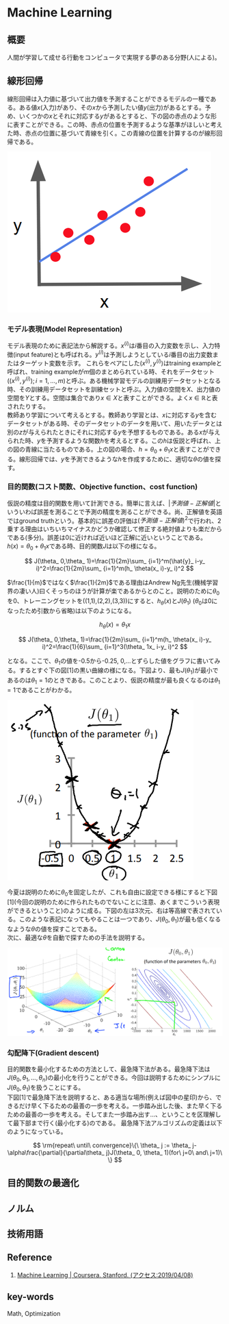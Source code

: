 # Machine Learning
## 概要
人間が学習して成せる行動をコンピュータで実現する夢のある分野(人による)。

## 線形回帰
線形回帰は入力値に基づいて出力値を予測することができるモデルの一種である。ある値$x$(入力)があり、その$x$から予測したい値$y$(出力)があるとする。予め、いくつかの$x$とそれに対応する$y$があるとすると、下の図の赤点のような形に表すことができる。この時、赤点の位置を予測するような基準がほしいと考えた時、赤点の位置に基づいて青線を引く。この青線の位置を計算するのが線形回帰である。

![le](img/Machine_Learning/linear_example.png)

### モデル表現(Model Representation)
モデル表現のために表記法から解説する。$x^{(i)}$は$i$番目の入力変数を示し、入力特徴(input feature)とも呼ばれる。$y^{(i)}$は予測しようとしている$i$番目の出力変数またはターゲット変数を示す。  これらをペアにした$(x^{(i)}, y^{(i)})$はtraining exampleと呼ばれ、training exampleが$m$個のまとめられている時、それをデータセット($(x^{(i)}, y^{(i)});i=1,\ldots,m$)と呼ぶ。ある機械学習モデルの訓練用データセットとなる時、その訓練用データセットを訓練セットと呼ぶ。入力値の空間を$X$、出力値の空間を$Y$とする。空間は集合であり$x\in X$と表すことができる。よく$x\in\mathbb{R}$と表されたりする。  
教師あり学習について考えるとする。教師あり学習とは、$x$に対応する$y$を含むデータセットがある時、そのデータセットのデータを用いて、用いたデータとは別の$z$が与えられたときにそれに対応する$y$を予想するものである。ある$x$が与えられた時、$y$を予測するような関数$h$を考えるとする。この$h$は仮説と呼ばれ、上の図の青線に当たるものである。上の図の場合、$h=\theta_ 0+\theta_ 1x$と表すことができる。線形回帰では、$y$を予測できるような$h$を作成するために、適切な$\theta$の値を探す。

### 目的関数(コスト関数、Objective function、cost function)
仮説の精度は目的関数を用いて計測できる。簡単に言えば、$|予測値-正解値|$といういわば誤差を測ることで予測の精度を測ることができる。尚、正解値を英語ではground truthという。基本的に誤差の評価は$(予測値-正解値)^2$で行われ、2乗する理由はいちいちマイナスかどうか確認して修正する絶対値よりも楽だからである(多分)。誤差は0に近ければ近いほど正解に近いということである。  
$h(x)=\theta_ 0+\theta_ 1x$である時、目的関数$J$は以下の様になる。

$$
J(\theta_ 0,\theta_ 1)=\frac{1}{2m}\sum_ {i=1}^m(\hat{y}_ i-y_ i)^2=\frac{1}{2m}\sum_ {i=1}^m(h_ \theta(x_ i)-y_ i)^2
$$

$\frac{1}{m}$ではなく$\frac{1}{2m}$である理由はAndrew Ng先生(機械学習界の凄い人)曰くそっちのほうが計算が楽であるからとのこと。説明のために$\theta_ 0$を0、トレーニングセットを((1,1),(2,2),(3,3))にすると、$h_ \theta(x)$と$J(\theta_ 1)$ ($\theta_ 0$は0になったため引数から省略)は以下のようになる。

$$
h_ \theta(x)=\theta_ 1x
$$

$$
J(\theta_ 0,\theta_ 1)=\frac{1}{2m}\sum_ {i=1}^m(h_ \theta(x_ i)-y_ i)^2=\frac{1}{6}\sum_ {i=1}^3(\theta_ 1x_ i-y_ i)^2
$$

となる。ここで、$\theta_ 1$の値を-0.5から-0.25, 0,...とずらした値をグラフに書いてみる。するとすぐ下の図[1]の黒い曲線の様になる。下図より、最も$J(\theta_ 1)$が最小であるのは$\theta_ 1=1$のときである。このことより、仮説の精度が最も良くなるのは$\theta_ 1=1$であることがわかる。

![cost_1](img/Machine_Learning/cost_1.png)

今夏は説明のために$\theta_ 0$を固定したが、これも自由に設定できる様にすると下図\[1\](今回の説明のために作られたものでないことに注意、あくまでこういう表現ができるということ)のように成る。下図の左は3次元、右は等高線で表されている。このような表記になってもやることは一つであり、$J(\theta_ 0,\theta_ 1)$が最も低くなるなような$\theta$の値を探すことである。  
次に、最適な$\theta$を自動で探すための手法を説明する。

![cost_2](img/Machine_Learning/cost_2.png)

### 勾配降下(Gradient descent)
目的関数を最小化するための方法として、最急降下法がある。最急降下法は$J(\theta_ 0,\theta_ 1,\ldots,\theta_ n)$の最小化を行うことができる。今回は説明するためにシンプルに$J(\theta_ 0,\theta_ 1)$を扱うことにする。  
下図[1]で最急降下法を説明すると、ある適当な場所(例えば図中の星印)から、できるだけ早く下るための最善の一歩を考える。一歩踏み出した後、また早く下るための最善の一歩を考える。そしてまた一歩踏み出す...、ということを区理解して最下部まで行く(最小化する)のである。
最急降下法アルゴリズムの定義は以下のようになっている。

$$
\rm{repeat\ until\ convergence}\{\ \theta_ j := \theta_ j-\alpha\frac{\partial}{\partial\theta_ j}J(\theta_ 0, \theta_ 1)(for\ j=0\ and\ j=1)\ \}
$$


## 目的関数の最適化

## ノルム


## 技術用語

## Reference
1. [Machine Learning | Coursera. Stanford. (アクセス:2019/04/08)](https://www.coursera.org/learn/machine-learning/)

## key-words
Math, Optimization
